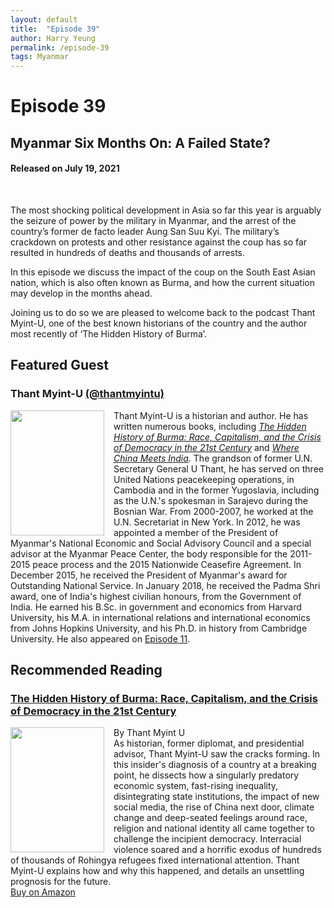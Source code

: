 ```yaml
---
layout: default
title:  "Episode 39"
author: Harry Yeung
permalink: /episode-39
tags: Myanmar
---
```


<head>
  <meta name="twitter:card" content="summary" />
  <meta name="twitter:site" content="@AsiaMattersPod" />
  <meta name="twitter:title" content="Episode 39 | Myanmar Six Months On: A Failed State?" />
  <meta name="twitter:description" content="The most shocking political development in Asia so far this year is arguably the seizure of power by the military in Myanmar, and the arrest of the country’s former de facto leader Aung San Suu Kyi. The military’s crackdown on protests and other resistance against the coup has so far resulted in hundreds of deaths and thousands of arrests." />
  <meta name="twitter:image" content="https://user-images.githubusercontent.com/67763587/97117453-1b73b880-16c1-11eb-8dfb-30e8781bf66c.png" />

  <title>Episode 39 | Myanmar Six Months On: A Failed State?</title>

  <meta name="description"
  content="The most shocking political development in Asia so far this year is arguably the seizure of power by the military in Myanmar, and the arrest of the country’s former de facto leader Aung San Suu Kyi. The military’s crackdown on protests and other resistance against the coup has so far resulted in hundreds of deaths and thousands of arrests.">
</head>

# Episode 39
## Myanmar Six Months On: A Failed State?
#### Released on July 19, 2021

<div id="buzzsprout-player-8886204"></div>
<script src="https://www.buzzsprout.com/699187/8886204-myanmar-six-months-on-a-failed-state.js?container_id=buzzsprout-player-8886204&player=small" type="text/javascript" charset="utf-8"></script>
<br>

The most shocking political development in Asia so far this year is arguably the seizure of power by the military in Myanmar, and the arrest of the country’s former de facto leader Aung San Suu Kyi. The military’s crackdown on protests and other resistance against the coup has so far resulted in hundreds of deaths and thousands of arrests.

In this episode we discuss the impact of the coup on the South East Asian nation, which is also often known as Burma, and how the current situation may develop in the months ahead.

Joining us to do so we are pleased to welcome back to the podcast Thant Myint-U, one of the best known historians of the country and the author most recently of ‘The Hidden History of Burma’.

## Featured Guest

### Thant Myint-U [(@thantmyintu)](https://twitter.com/thantmyintu)

<img src="https://user-images.githubusercontent.com/67763587/94618293-c4b0c580-025f-11eb-9563-d186313005a2.png"
  style="width:150px;height:200px;margin-right:15px;"
  align="left" />
  <p>Thant Myint-U is a historian and author. He has written numerous books, including <a href="https://www.amazon.com/gp/product/1324003294/ref=as_li_tl?ie=UTF8&camp=1789&creative=9325&creativeASIN=1324003294&linkCode=as2&tag=asiamatterspo-20&linkId=b015a2babfc96a8cc1dc6d9c5b9bff88"><i>The Hidden History of Burma: Race, Capitalism, and the Crisis of Democracy in the 21st Century</i></a> and <a href="https://www.amazon.com/gp/product/0374533520/ref=as_li_tl?ie=UTF8&camp=1789&creative=9325&creativeASIN=0374533520&linkCode=as2&tag=asiamatterspo-20&linkId=bfe704c9dd7d856e211b503d1bfa667f"><i>Where China Meets India</i></a>. The grandson of former U.N. Secretary General U Thant, he has served on three United Nations peacekeeping operations, in Cambodia and in the former Yugoslavia, including as the U.N.'s spokesman in Sarajevo during the Bosnian War. From 2000-2007, he worked at the U.N. Secretariat in New York. In 2012, he was appointed a member of the President of Myanmar's National Economic and Social Advisory Council and a special advisor at the Myanmar Peace Center, the body responsible for the 2011-2015 peace process and the 2015 Nationwide Ceasefire Agreement. In December 2015, he received the President of Myanmar's award for Outstanding National Service. In January 2018, he received the Padma Shri award, one of India's highest civilian honours, from the Government of India. He earned his B.Sc. in government and economics from Harvard University, his M.A. in international relations and international economics from Johns Hopkins University, and his Ph.D. in history from Cambridge University. He also appeared on <a href="/episode-11">Episode 11</a>.</p>

## Recommended Reading

### [The Hidden History of Burma: Race, Capitalism, and the Crisis of Democracy in the 21st Century](https://amzn.to/378Hi2y)

<img src="{{site.url}}/assets/img/books/hidden-history-burma.png"
  style="width:150px;height:200px;margin-right:15px;"
  align="left" />
  <p>By Thant Myint U
  <br>As historian, former diplomat, and presidential advisor, Thant Myint-U saw the cracks forming. In this insider's diagnosis of a country at a breaking point, he dissects how a singularly predatory economic system, fast-rising inequality, disintegrating state institutions, the impact of new social media, the rise of China next door, climate change and deep-seated feelings around race, religion and national identity all came together to challenge the incipient democracy. Interracial violence soared and a horrific exodus of hundreds of thousands of Rohingya refugees fixed international attention. Thant Myint-U explains how and why this happened, and details an unsettling prognosis for the future.
  <br><a href="https://amzn.to/378Hi2y">Buy on Amazon</a></p>
